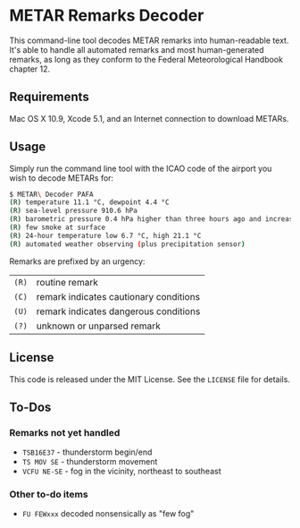 # METAR Remarks Decoder

This command-line tool decodes METAR remarks into human-readable text. It's able
to handle all automated remarks and most human-generated remarks, as long as
they conform to the Federal Meteorological Handbook chapter 12.

## Requirements

Mac OS X 10.9, Xcode 5.1, and an Internet connection to download METARs.

## Usage

Simply run the command line tool with the ICAO code of the airport you wish to
decode METARs for:

```` bash
$ METAR\ Decoder PAFA
(R) temperature 11.1 °C, dewpoint 4.4 °C
(R) sea-level pressure 910.6 hPa
(R) barometric pressure 0.4 hPa higher than three hours ago and increasing more slowly
(R) few smoke at surface
(R) 24-hour temperature low 6.7 °C, high 21.1 °C
(R) automated weather observing (plus precipitation sensor)
````

Remarks are prefixed by an urgency:

|       |                                        |
|:------|:---------------------------------------|
| `(R)` | routine remark                         |
| `(C)` | remark indicates cautionary conditions |
| `(U)` | remark indicates dangerous conditions  |
| `(?)` | unknown or unparsed remark             |

## License

This code is released under the MIT License. See the `LICENSE` file for details.

## To-Dos

### Remarks not yet handled

* `TSB16E37` - thunderstorm begin/end
* `TS MOV SE` - thunderstorm movement
* `VCFU NE-SE` - fog in the vicinity, northeast to southeast

### Other to-do items

* `FU FEWxxx` decoded nonsensically as "few fog"
